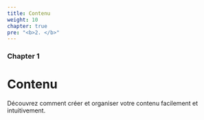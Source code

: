 ```yaml
---
title: Contenu
weight: 10
chapter: true
pre: "<b>2. </b>"
---
```


### Chapter 1

# Contenu

Découvrez comment créer et organiser votre contenu facilement et intuitivement.
